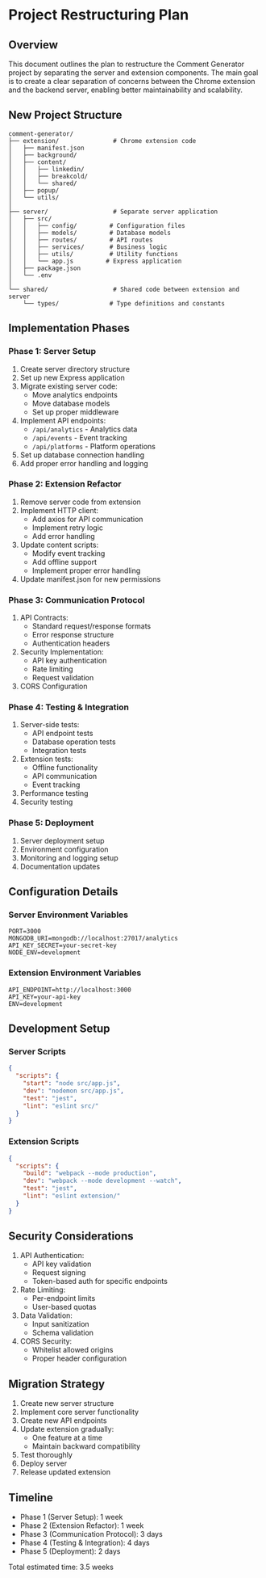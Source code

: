 # Project Restructuring Plan

## Overview
This document outlines the plan to restructure the Comment Generator project by separating the server and extension components. The main goal is to create a clear separation of concerns between the Chrome extension and the backend server, enabling better maintainability and scalability.

## New Project Structure
```
comment-generator/
├── extension/               # Chrome extension code
│   ├── manifest.json
│   ├── background/
│   ├── content/
│   │   ├── linkedin/
│   │   ├── breakcold/
│   │   └── shared/
│   ├── popup/
│   └── utils/
│
├── server/                  # Separate server application
│   ├── src/
│   │   ├── config/         # Configuration files
│   │   ├── models/         # Database models
│   │   ├── routes/         # API routes
│   │   ├── services/       # Business logic
│   │   ├── utils/          # Utility functions
│   │   └── app.js         # Express application
│   ├── package.json
│   └── .env
│
└── shared/                  # Shared code between extension and server
    └── types/              # Type definitions and constants
```

## Implementation Phases

### Phase 1: Server Setup
1. Create server directory structure
2. Set up new Express application
3. Migrate existing server code:
   - Move analytics endpoints
   - Move database models
   - Set up proper middleware
4. Implement API endpoints:
   - `/api/analytics` - Analytics data
   - `/api/events` - Event tracking
   - `/api/platforms` - Platform operations
5. Set up database connection handling
6. Add proper error handling and logging

### Phase 2: Extension Refactor
1. Remove server code from extension
2. Implement HTTP client:
   - Add axios for API communication
   - Implement retry logic
   - Add error handling
3. Update content scripts:
   - Modify event tracking
   - Add offline support
   - Implement proper error handling
4. Update manifest.json for new permissions

### Phase 3: Communication Protocol
1. API Contracts:
   - Standard request/response formats
   - Error response structure
   - Authentication headers
2. Security Implementation:
   - API key authentication
   - Rate limiting
   - Request validation
3. CORS Configuration

### Phase 4: Testing & Integration
1. Server-side tests:
   - API endpoint tests
   - Database operation tests
   - Integration tests
2. Extension tests:
   - Offline functionality
   - API communication
   - Event tracking
3. Performance testing
4. Security testing

### Phase 5: Deployment
1. Server deployment setup
2. Environment configuration
3. Monitoring and logging setup
4. Documentation updates

## Configuration Details

### Server Environment Variables
```
PORT=3000
MONGODB_URI=mongodb://localhost:27017/analytics
API_KEY_SECRET=your-secret-key
NODE_ENV=development
```

### Extension Environment Variables
```
API_ENDPOINT=http://localhost:3000
API_KEY=your-api-key
ENV=development
```

## Development Setup

### Server Scripts
```json
{
  "scripts": {
    "start": "node src/app.js",
    "dev": "nodemon src/app.js",
    "test": "jest",
    "lint": "eslint src/"
  }
}
```

### Extension Scripts
```json
{
  "scripts": {
    "build": "webpack --mode production",
    "dev": "webpack --mode development --watch",
    "test": "jest",
    "lint": "eslint extension/"
  }
}
```

## Security Considerations
1. API Authentication:
   - API key validation
   - Request signing
   - Token-based auth for specific endpoints
2. Rate Limiting:
   - Per-endpoint limits
   - User-based quotas
3. Data Validation:
   - Input sanitization
   - Schema validation
4. CORS Security:
   - Whitelist allowed origins
   - Proper header configuration

## Migration Strategy
1. Create new server structure
2. Implement core server functionality
3. Create new API endpoints
4. Update extension gradually:
   - One feature at a time
   - Maintain backward compatibility
5. Test thoroughly
6. Deploy server
7. Release updated extension

## Timeline
- Phase 1 (Server Setup): 1 week
- Phase 2 (Extension Refactor): 1 week
- Phase 3 (Communication Protocol): 3 days
- Phase 4 (Testing & Integration): 4 days
- Phase 5 (Deployment): 2 days

Total estimated time: 3.5 weeks
